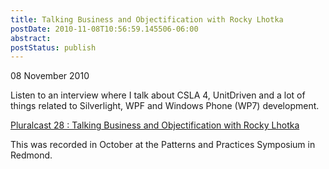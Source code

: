 ```yaml
---
title: Talking Business and Objectification with Rocky Lhotka
postDate: 2010-11-08T10:56:59.145506-06:00
abstract: 
postStatus: publish
---
```

08 November 2010

Listen to an interview where I talk about CSLA 4, UnitDriven and a lot of things related to Silverlight, WPF and Windows Phone (WP7) development.

[Pluralcast 28 : Talking Business and Objectification with Rocky Lhotka](http://www.pluralsight-training.net/community/blogs/pluralcast/archive/2010/11/08/pluralcast-28-talking-business-and-objectification-with-rocky-lhotka.aspx)

This was recorded in October at the Patterns and Practices Symposium in Redmond.
